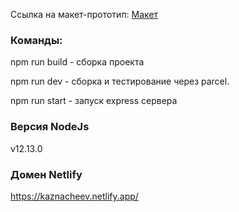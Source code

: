 
Ссылка на макет-прототип: [Макет](https://www.figma.com/file/MyioLgjVnXTFAevtJYnb69/Chat_external_link-(Copy)?node-id=1%3A498)

### Команды:

npm run build - сборка проекта

npm run dev - сборка и тестирование через parcel.

npm run start - запуск express сервера

### Версия NodeJs
v12.13.0

### Домен Netlify
https://kaznacheev.netlify.app/
